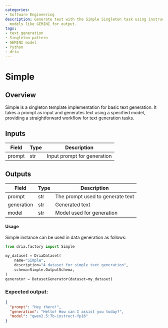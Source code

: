 ```yaml
---
categories:
- Software Engineering
description: Generate text with the Simple Singleton task using instructions and select
  models like GEMINI for output.
tags:
- text generation
- Singleton pattern
- GEMINI model
- Python
- dria
---
```


# Simple

## Overview
Simple is a singleton template implementation for basic text generation. It takes a prompt as input and generates text using a specified model, providing a straightforward workflow for text generation tasks.

## Inputs
| Field | Type | Description |
|-------|------|-------------|
| prompt | str | Input prompt for generation |

## Outputs
| Field | Type | Description |
|-------|------|-------------|
| prompt | str | The prompt used to generate text |
| generation | str | Generated text |
| model | str | Model used for generation |

#### Usage

Simple instance can be used in data generation as follows:

```python
from dria.factory import Simple

my_dataset = DriaDataset(
    name="Simple",
    description="A dataset for simple text generation",
    schema=Simple.OutputSchema,
)
generator = DatasetGenerator(dataset=my_dataset)
```

### Expected output:

```json
{
  "prompt": "Hey there!",
  "generation": "Hello! How can I assist you today?", 
  "model": "qwen2.5:7b-instruct-fp16"
}
```
